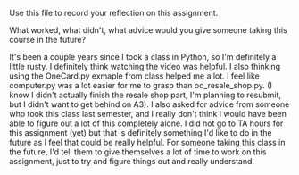 Use this file to record your reflection on this assignment. 

What worked, what didn't, what advice would you give someone taking this course in the future?

It's been a couple years since I took a class in Python, so I'm definitely a little rusty. I definitely think watching the video was helpful. I also thinking using the OneCard.py exmaple from class helped me a lot. I feel like computer.py was a lot easier for me to grasp than oo_resale_shop.py. (I know I didn't actually finish the resale shop part, I'm planning to resubmit, but I didn't want to get behind on A3). I also asked for advice from someone who took this class last semester, and I really don't think I would have been able to figure out a lot of this completely alone. I did not go to TA hours for this assignment (yet) but that is definitely something I'd like to do in the future as I feel that could be really helpful. For someone taking this class in the future, I'd tell them to give themselves a lot of time to work on this assignment, just to try and figure things out and really understand. 